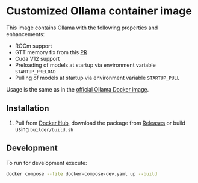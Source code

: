 # Customized Ollama container image

This image contains Ollama with the following properties and enhancements:

-   ROCm support
-   GTT memory fix from this [PR](https://github.com/ollama/ollama/pull/6282)
-   Cuda V12 support
-   Preloading of models at startup via environment variable `STARTUP_PRELOAD`
-   Pulling of models at startup via environment variable `STARTUP_PULL`

Usage is the same as in the [official Ollama Docker image].

## Installation

1. Pull from [Docker Hub], download the package from [Releases] or build using `builder/build.sh`

## Development

To run for development execute:

```bash
docker compose --file docker-compose-dev.yaml up --build
```

[official Ollama Docker image]: https://hub.docker.com/r/ollama/ollama
[Docker Hub]: https://hub.docker.com/r/madebytimo/ollama
[Releases]: https://github.com/madebytimo/docker-ollama/releases
